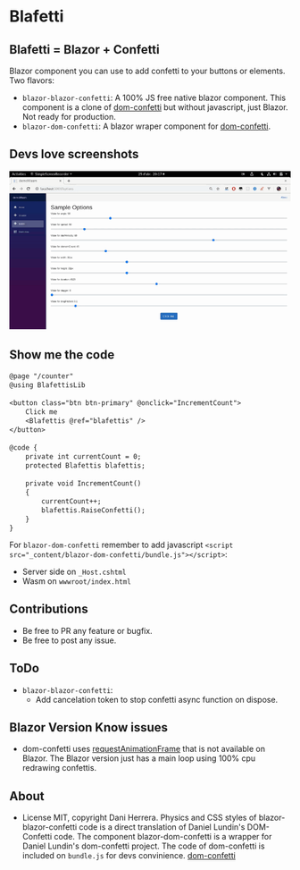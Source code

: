 # Blafetti

## Blafetti = Blazor + Confetti

Blazor component you can use to add confetti to your buttons or elements. Two flavors:

* `blazor-blazor-confetti`: A 100% JS free native blazor component. This component is a clone of [dom-confetti](https://github.com/daniel-lundin/dom-confetti) but without javascript, just Blazor. Not ready for production.
* `blazor-dom-confetti`: A blazor wraper component for [dom-confetti](https://github.com/daniel-lundin/dom-confetti).

## Devs love screenshots

![ScreenShot](./ScreenShot/i.gif)

## Show me the code

```razor
@page "/counter"
@using BlafettisLib

<button class="btn btn-primary" @onclick="IncrementCount">
    Click me
    <Blafettis @ref="blafettis" />
</button>

@code {
    private int currentCount = 0;
    protected Blafettis blafettis;

    private void IncrementCount()
    {
        currentCount++;
        blafettis.RaiseConfetti();
    }
}
```

For `blazor-dom-confetti` remember to add javascript `<script src="_content/blazor-dom-confetti/bundle.js"></script>`:

* Server side on `_Host.cshtml`
* Wasm on `wwwroot/index.html`

## Contributions

* Be free to PR any feature or bugfix.
* Be free to post any issue.

## ToDo

* `blazor-blazor-confetti`:
  * Add cancelation token to stop confetti async function on dispose.

## Blazor Version Know issues

* dom-confetti uses [requestAnimationFrame](https://developer.mozilla.org/es/docs/Web/API/Window/requestAnimationFrame) that is not available on Blazor. The Blazor version just has a main loop using 100% cpu redrawing confettis.

## About

* License MIT, copyright Dani Herrera. Physics and CSS styles of blazor-blazor-confetti code is a direct translation of Daniel Lundin's DOM-Confetti code. The component blazor-dom-confetti is a wrapper for Daniel Lundin's dom-confetti project. The code of dom-confetti is included on `bundle.js` for devs convinience. [dom-confetti](https://github.com/daniel-lundin/dom-confetti)
